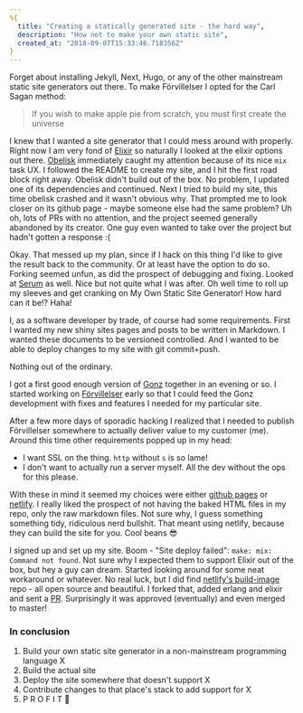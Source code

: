 ```yaml
---
%{
  title: "Creating a statically generated site - the hard way",
  description: "How not to make your own static site",
  created_at: "2018-09-07T15:33:46.718356Z"
}
---
```

Forget about installing Jekyll, Next, Hugo, or any of the other mainstream
static site generators out there. To make Förvillelser I opted for the Carl Sagan method:

> If you wish to make apple pie from scratch, you must first create the universe

I knew that I wanted a site generator that I could mess around with properly.
Right now I am very fond of [Elixir](https://elixir-lang.org/) so naturally I looked at the elixir options out there.
[Obelisk](https://github.com/BennyHallett/obelisk) immediately caught my attention because of its nice `mix` task UX.
I followed the README to create my site, and I hit the first road block right away.
Obelisk didn't build out of the box. No problem, I updated one of its dependencies and continued.
Next I tried to build my site, this time obelisk crashed and it wasn't obvious why.
That prompted me to look closer on its github page - maybe someone else had the same problem? Uh oh, lots of PRs with no attention,  and the project seemed generally abandoned by its creator.
One guy even wanted to take over the project but hadn't gotten a response :(

Okay. That messed up my plan, since if I hack on this thing I'd like to give the result back
to the community. Or at least have the option to do so. Forking seemed unfun, as did the prospect of debugging and fixing. Looked at [Serum](https://github.com/Dalgona/Serum) as well. Nice but not
quite what I was after. Oh well time to roll up my sleeves and get cranking on My Own Static Site Generator!
How hard can it be!? Haha!

I, as a software developer by trade, of course had some requirements. First I wanted
my new shiny sites pages and posts to be written in Markdown. I wanted these documents
to be versioned controlled. And I wanted to be able to deploy changes to my site with git commit+push.

Nothing out of the ordinary.

I got a first good enough version of [Gonz](https://github.com/vorce/gonz) together in an evening or so. I started working on [Förvillelser](https://github.com/vorce/forvillelser)
early so that I could feed the Gonz development with fixes and features I needed for my particular site.

After a few more days of sporadic hacking I realized that I needed to publish Förvillelser somewhere to actually deliver value to my customer (me). Around this time other requirements popped up in my head:

- I want SSL on the thing. `http` without `s` is so lame!
- I don't want to actually run a server myself. All the dev without the ops for this please.

With these in mind it seemed my choices were either [github pages](https://pages.github.com/) or [netlify](https://www.netlify.com/). I really liked
the prospect of not having the baked HTML files in my repo, only the raw markdown files. Not sure why, I guess something something tidy, ridiculous nerd bullshit. That meant using netlify, because they can build the site for you. Cool beans 😎

I signed up and set up my site. Boom - "Site deploy failed": `make: mix: Command not found`.
Not sure why I expected them to support Elixir out of the box, but hey a guy can dream.
Started looking around for some neat workaround or whatever. No real luck, but I did find [netlify's build-image](https://github.com/netlify/build-image) repo - all open source and beautiful.
I forked that, added erlang and elixir and sent a [PR](https://github.com/netlify/build-image/pull/188).
Surprisingly it was approved (eventually) and even merged to master!

### In conclusion

1. Build your own static site generator in a non-mainstream programming language X
2. Build the actual site
3. Deploy the site somewhere that doesn't support X
4. Contribute changes to that place's stack to add support for X
5. P R O F I T 🎉
